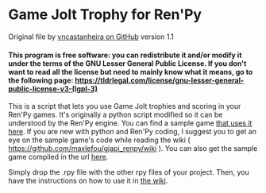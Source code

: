 # Game Jolt Trophy for Ren'Py

Original file by [vncastanheira on GitHub](https://github.com/vncastanheira/gjapi_python)
version 1.1

#### This program is free software: you can redistribute it and/or modify it under the terms of the GNU Lesser General Public License. If you don't want to read all the license but need to mainly know what it means, go to the following page: https://tldrlegal.com/license/gnu-lesser-general-public-license-v3-(lgpl-3)

This is a script that lets you use Game Jolt trophies and scoring in your Ren'Py games. It's originally a python script modified so it can be understood by the Ren'Py engine.
You can find a sample game [that uses it here](https://gitlab.com/maxlefou/GameJolt_API_for_RenPy_Sample_Game). If you are new with python and Ren'Py coding, I suggest you to get an eye on the sample game's code while reading the wiki ( https://github.com/maxlefou/gjapi_renpy/wiki ). You can also get the sample game compiled in the url [here](http://gamejolt.com/games/game-jolt-api-for-ren-py-sample-game/127112). 

Simply drop the .rpy file with the other rpy files of your project. Then, you have the instructions on how to use it in [the wiki](https://gitlab.com/maxlefou/gjapi_renpy/wikis/REN'PY-Documentation-Reference).
